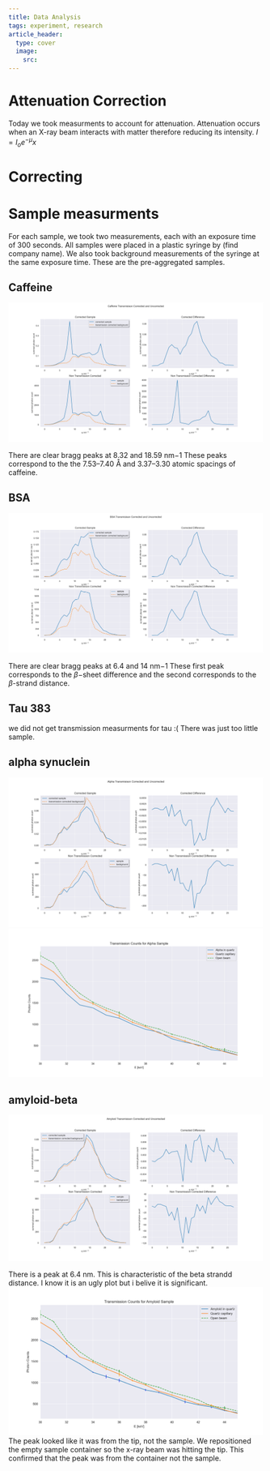 ```yaml
---
title: Data Analysis 
tags: experiment, research 
article_header:
  type: cover
  image:
    src: 
---
```


# Attenuation Correction

Today we took measurments to account for attenuation. Attenuation occurs when an X-ray beam interacts with matter therefore reducing its intensity.
$I=I_oe^{-\mu}{x}$


# Correcting 

# Sample measurments 
For each sample, we took two measurements, each with an exposure time of 300 seconds. All samples were placed in a plastic syringe by (find company name). We also took background measurements of the syringe at the same exposure time. These are the pre-aggregated samples. 
## Caffeine 
<img src="/files/caffeinetrans.png">

There are clear bragg peaks at 8.32 and 18.59 nm−1 These peaks correspond to the
the 7.53–7.40 Å and 3.37–3.30 atomic spacings of caffeine. 

## BSA
<img src="/files/BSA_correcteduncorrected.png">

There are clear bragg peaks at 6.4 and 14 nm−1 These first peak corresponds to the $\beta-$sheet difference and the second corresponds to the $\beta$-strand distance. 

## Tau 383
we did not get transmission measurments for tau :( There was just too little sample.

## alpha synuclein 
<img src="/files/alphatransmission.png">
<img src="/files/transmission_alpha.png">


## amyloid-beta
<img src="/files/amyloidtransmission.png">

There is a peak at 6.4 nm. This is characteristic of the beta strandd distance. I know it is an ugly plot but i belive it is significant.
<img src="/files/transamyloid.png">
The peak looked like it was from the tip, not the sample. We repositioned the empty sample container so the x-ray beam was hitting the tip. This confirmed that the peak was from the container not the sample. 



